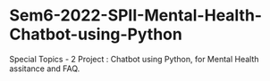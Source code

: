 # Sem6-2022-SPII-Mental-Health-Chatbot-using-Python
Special Topics - 2 Project : Chatbot using Python, for Mental Health assitance and FAQ.
